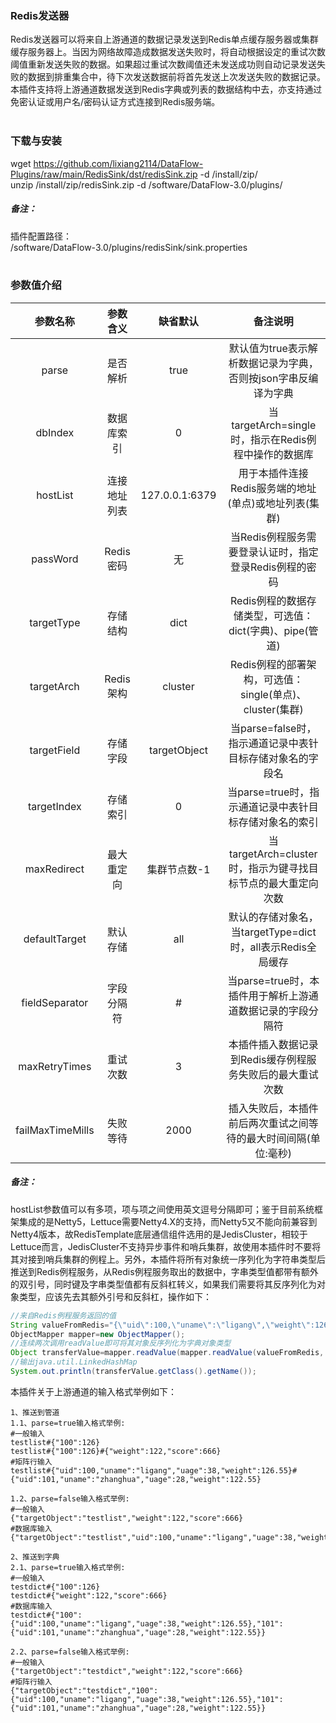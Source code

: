 ### Redis发送器  
Redis发送器可以将来自上游通道的数据记录发送到Redis单点缓存服务器或集群缓存服务器上。当因为网络故障造成数据发送失败时，将自动根据设定的重试次数阈值重新发送失败的数据。如果超过重试次数阈值还未发送成功则自动记录发送失败的数据到排重集合中，待下次发送数据前将首先发送上次发送失败的数据记录。本插件支持将上游通道数据发送到Redis字典或列表的数据结构中去，亦支持通过免密认证或用户名/密码认证方式连接到Redis服务端。  
​      

### 下载与安装  
wget https://github.com/lixiang2114/DataFlow-Plugins/raw/main/RedisSink/dst/redisSink.zip -d /install/zip/  
unzip  /install/zip/redisSink.zip -d /software/DataFlow-3.0/plugins/    

##### 备注：  
插件配置路径：  
 /software/DataFlow-3.0/plugins/redisSink/sink.properties  
​      

### 参数值介绍  
|参数名称|参数含义|缺省默认|备注说明|
|:-----:|:-------:|:-------:|:-------:|
|parse|是否解析|true|默认值为true表示解析数据记录为字典，否则按json字串反编译为字典|
|dbIndex|数据库索引|0|当targetArch=single时，指示在Redis例程中操作的数据库|
|hostList|连接地址列表|127.0.0.1:6379|用于本插件连接Redis服务端的地址(单点)或地址列表(集群)|
|passWord|Redis密码|无|当Redis例程服务需要登录认证时，指定登录Redis例程的密码|
|targetType|存储结构|dict|Redis例程的数据存储类型，可选值：dict(字典)、pipe(管道)|
|targetArch|Redis架构|cluster|Redis例程的部署架构，可选值：single(单点)、cluster(集群)|
|targetField|存储字段|targetObject|当parse=false时，指示通道记录中表针目标存储对象名的字段名|
|targetIndex|存储索引|0|当parse=true时，指示通道记录中表针目标存储对象名的索引|
|maxRedirect|最大重定向|集群节点数-1|当targetArch=cluster时，指示为键寻找目标节点的最大重定向次数|
|defaultTarget|默认存储|all|默认的存储对象名，当targetType=dict时，all表示Redis全局缓存|
|fieldSeparator|字段分隔符|#|当parse=true时，本插件用于解析上游通道数据记录的字段分隔符|
|maxRetryTimes|重试次数|3|本插件插入数据记录到Redis缓存例程服务失败后的最大重试次数|
|failMaxTimeMills|失败等待|2000|插入失败后，本插件前后两次重试之间等待的最大时间间隔(单位:毫秒)|
##### 备注：  
hostList参数值可以有多项，项与项之间使用英文逗号分隔即可；鉴于目前系统框架集成的是Netty5，Lettuce需要Netty4.X的支持，而Netty5又不能向前兼容到Netty4版本，故RedisTemplate底层通信组件选用的是JedisCluster，相较于Lettuce而言，JedisCluster不支持异步事件和哨兵集群，故使用本插件时不要将其对接到哨兵集群的例程上。另外，本插件将所有对象统一序列化为字符串类型后推送到Redis例程服务，从Redis例程服务取出的数据中，字串类型值都带有额外的双引号，同时键及字串类型值都有反斜杠转义，如果我们需要将其反序列化为对象类型，应该先去其额外引号和反斜杠，操作如下：  
```JAVA
//来自Redis例程服务返回的值
String valueFromRedis="{\"uid\":100,\"uname\":\"ligang\",\"weight\":126.55,\"uage\":38}";
ObjectMapper mapper=new ObjectMapper();
//连续两次调用readValue即可将其对象反序列化为字典对象类型
Object transferValue=mapper.readValue(mapper.readValue(valueFromRedis, String.class), Object.class);
//输出java.util.LinkedHashMap
System.out.println(transferValue.getClass().getName());
```
本插件关于上游通道的输入格式举例如下：  
```Text
1、推送到管道
1.1、parse=true输入格式举例:
#一般输入
testlist#{"100":126}
testlist#{"100":126}#{"weight":122,"score":666}
#矩阵行输入
testlist#{"uid":100,"uname":"ligang","uage":38,"weight":126.55}#{"uid":101,"uname":"zhanghua","uage":28,"weight":122.55}

1.2、parse=false输入格式举例:
#一般输入
{"targetObject":"testlist","weight":122,"score":666}
#数据库输入
{"targetObject":"testlist","uid":100,"uname":"ligang","uage":38,"weight":126.55}

2、推送到字典
2.1、parse=true输入格式举例:
#一般输入
testdict#{"100":126}
testdict#{"weight":122,"score":666}
#数据库输入
testdict#{"100":{"uid":100,"uname":"ligang","uage":38,"weight":126.55},"101":{"uid":101,"uname":"zhanghua","uage":28,"weight":122.55}}

2.2、parse=false输入格式举例:
#一般输入
{"targetObject":"testdict","weight":122,"score":666}
#矩阵行输入
{"targetObject":"testdict","100":{"uid":100,"uname":"ligang","uage":38,"weight":126.55},"101":{"uid":101,"uname":"zhanghua","uage":28,"weight":122.55}}
```